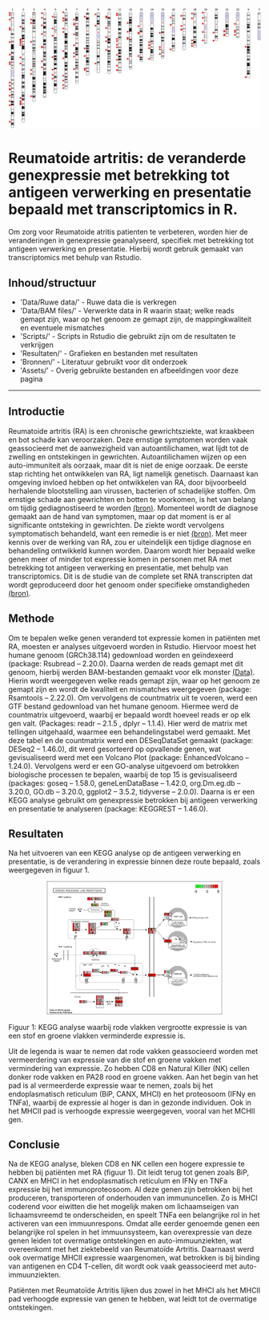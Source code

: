 <p align="center">
  <img src="Assets/genetica RA.png" alt="genetica Reumatoide artritis" width="600"/>
</p>

# Reumatoide artritis: de veranderde genexpressie met betrekking tot antigeen verwerking en presentatie bepaald met transcriptomics in R.

Om zorg voor Reumatoide atritis patienten te verbeteren, worden hier de veranderingen in genexpressie geanalyseerd, specifiek met betrekking tot antigeen verwerking en presentatie. Hierbij wordt gebruik gemaakt van transcriptomics met behulp van Rstudio.

## Inhoud/structuur

- 'Data/Ruwe data/' - Ruwe data die is verkregen
- 'Data/BAM files/' - Verwerkte data in R waarin staat; welke reads gemapt zijn, waar op het genoom ze gemapt zijn, de mappingkwaliteit en eventuele mismatches
- 'Scripts/' - Scripts in Rstudio die gebruikt zijn om de resultaten te verkrijgen
- 'Resultaten/' - Grafieken en bestanden met resultaten
- 'Bronnen/' - Literatuur gebruikt voor dit onderzoek
- 'Assets/' - Overig gebruikte bestanden en afbeeldingen voor deze pagina

---

## Introductie

Reumatoide artritis (RA) is een chronische gewrichtsziekte, wat kraakbeen en bot schade kan veroorzaken. Deze ernstige symptomen worden vaak geassocieerd met de aanwezigheid van autoantilichamen, wat lijdt tot de zwelling en ontstekingen in gewrichten. Autoantilichamen wijzen op een auto-immuniteit als oorzaak, maar dit is niet de enige oorzaak. De eerste stap richting het ontwikkelen van RA, ligt namelijk genetisch. Daarnaast kan omgeving invloed hebben op het ontwikkelen van RA, door bijvoorbeeld herhalende blootstelling aan virussen, bacterien of schadelijke stoffen. Om ernstige schade aan gewrichten en botten te voorkomen, is het van belang om tijdig gediagnostiseerd te worden [(bron)](Bronnen/Reuma.pdf). Momenteel wordt de diagnose gemaakt aan de hand van symptomen, maar op dat moment is er al significante ontsteking in gewrichten. De ziekte wordt vervolgens symptomatisch behandeld, want een remedie is er niet [(bron)](Bronnen/Diagnose-en-management.pdf). Met meer kennis over de werking van RA, zou er uiteindelijk een tijdige diagnose en behandeling ontwikkeld kunnen worden. Daarom wordt hier bepaald welke genen meer of minder tot expressie komen in personen met RA met betrekking tot antigeen verwerking en presentatie, met behulp van transcriptomics. Dit is de studie van de complete set RNA transcripten dat wordt geproduceerd door het genoom onder specifieke omstandigheden [(bron)](Bronnen/Transcriptomics.pdf).

## Methode

Om te bepalen welke genen veranderd tot expressie komen in patiënten met RA, moesten er analyses uitgevoerd worden in Rstudio. Hiervoor moest het humane genoom (GRCh38.114) gedownload worden en geïndexeerd (package: Rsubread – 2.20.0). Daarna werden de reads gemapt met dit genoom, hierbij werden BAM-bestanden gemaakt voor elk monster [(Data)](Data/). Hierin wordt weergegeven welke reads gemapt zijn, waar op het genoom ze gemapt zijn en wordt de kwaliteit en mismatches weergegeven (package: Rsamtools – 2.22.0). Om vervolgens de countmatrix uit te voeren, werd een GTF bestand gedownload van het humane genoom. Hiermee werd de countmatrix uitgevoerd, waarbij er bepaald wordt hoeveel reads er op elk gen valt. (Packages: readr – 2.1.5 , dplyr – 1.1.4). Hier werd de matrix met tellingen uitgehaald, waarmee een behandelingstabel werd gemaakt. Met deze tabel en de countmatrix werd een DESeqDataSet gemaakt (package: DESeq2 – 1.46.0), dit werd gesorteerd op opvallende genen, wat gevisualiseerd werd met een Volcano Plot (package: EnhancedVolcano – 1.24.0). Vervolgens werd er een GO-analyse uitgevoerd om betrokken biologische processen te bepalen, waarbij de top 15 is gevisualiseerd (packages: goseq – 1.58.0, geneLenDataBase – 1.42.0, org.Dm.eg.db – 3.20.0, GO.db – 3.20.0, ggplot2 – 3.5.2, tidyverse – 2.0.0). Daarna is er een KEGG analyse gebruikt om genexpressie betrokken bij antigeen verwerking en presentatie te analyseren (package: KEGGREST – 1.46.0).

## Resultaten

Na het uitvoeren van een KEGG analyse op de antigeen verwerking en presentatie, is de verandering in expressie binnen deze route bepaald, zoals weergegeven in figuur 1.
<p align="center">
  <img src="Resultaten/kegg antigen processing and presentation.png" alt="KEGG analyse" width="350"/>
  <p>Figuur 1: KEGG analyse waarbij rode vlakken vergrootte expressie is van een stof en groene vlakken verminderde expressie is.</p>
  </p>
Uit de legenda is waar te nemen dat rode vakken geassocieerd worden met vermeerdering van expressie van die stof en groene vakken met vermindering van expressie. Zo hebben CD8 en Natural Killer (NK) cellen donker rode vakken en PA28 rood en groene vakken. Aan het begin van het pad is al vermeerderde expressie waar te nemen, zoals bij het endoplasmatisch reticulum (BiP, CANX, MHCI) en het proteosoom (IFNy en TNFa), waarbij de expressie al hoger is dan in gezonde individuen. Ook in het MHCII pad is verhoogde expressie weergegeven, vooral van het MCHII gen.


## Conclusie

Na de KEGG analyse, bleken CD8 en NK cellen een hogere expressie te hebben bij patiënten met RA (figuur 1). Dit leidt terug tot genen zoals BiP, CANX en MHCI in het endoplasmatisch reticulum en IFNy en TNFa expressie bij het immunoproteosoom. Al deze genen zijn betrokken bij het produceren, transporteren of onderhouden van immununcellen. Zo is MHCI coderend voor eiwitten die het mogelijk maken om lichaamseigen van lichaamsvreemd te onderscheiden, en speelt TNFa een belangrijke rol in het activeren van een immuunrespons. Omdat alle eerder genoemde genen een belangrijke rol spelen in het immuunsysteem, kan overexpressie van deze genen leiden tot overmatige ontstekingen en auto-immuunziekten, wat overeenkomt met het ziektebeeld van Reumatoïde Artritis. Daarnaast werd ook overmatige MHCII expressie waargenomen, wat betrokken is bij binding van antigenen en CD4 T-cellen, dit wordt ook vaak geassocieerd met auto-immuunziekten.

Patiënten met Reumatoïde Artritis lijken dus zowel in het MHCI als het MHCII pad verhoogde expressie van genen te hebben, wat leidt tot de overmatige ontstekingen.
